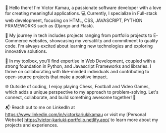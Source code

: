 👋 Hello there! I'm Victor Kamau, a passionate software developer with a love for creating meaningful applications. 💻 Currently, I specialize in Full-stack web development, focusing on HTML, CSS, JAVASCRIPT, PYTHON FRAMEWORKS such as (Django and Flask).

🚀 My journey in tech includes projects ranging from portfolio projects to E-Commerce websites, showcasing my versatility and commitment to quality code. I'm always excited about learning new technologies and exploring innovative solutions.

🔧 In my toolbox, you'll find expertise in Web Development, coupled with a strong foundation in Python, and Javascript Frameworks and libraries. I thrive on collaborating with like-minded individuals and contributing to open-source projects that make a positive impact.

🌐 Outside of coding, I enjoy playing Chess, Football and Video Games, which adds a unique perspective to my approach to problem-solving. Let's connect, collaborate, and build something awesome together! 🌟

📬 Reach out to me on LinkedIn at https://www.linkedin.com/in/victorkariukikamau or visit my [Personal Website] https://victor-kariuki-portfolio.netlify.app/ to learn more about my projects and experiences.



